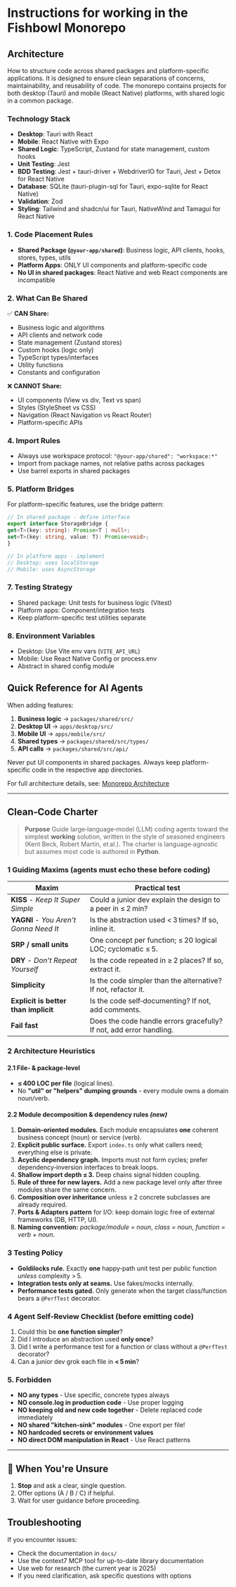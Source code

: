 # Instructions for working in the Fishbowl Monorepo

## Architecture

How to structure code across shared packages and platform-specific applications. It is designed to ensure clean separations of concerns, maintainability, and reusability of code. The monorepo contains projects for both desktop (Tauri) and mobile (React Native) platforms, with shared logic in a common package.

### Technology Stack
- **Desktop**: Tauri with React
- **Mobile**: React Native with Expo
- **Shared Logic**: TypeScript, Zustand for state management, custom hooks
- **Unit Testing**: Jest
- **BDD Testing**: Jest + tauri-driver + WebdriverIO for Tauri, Jest + Detox for React Native
- **Database**: SQLite (tauri-plugin-sql for Tauri, expo-sqlite for React Native)
- **Validation**: Zod
- **Styling**: Tailwind and shadcn/ui for Tauri, NativeWind and Tamagui for React Native

### 1. Code Placement Rules
- **Shared Package (`@your-app/shared`)**: Business logic, API clients, hooks, stores, types, utils
- **Platform Apps**: ONLY UI components and platform-specific code
- **No UI in shared packages**: React Native and web React components are incompatible

### 2. What Can Be Shared
✅ **CAN Share:**
- Business logic and algorithms
- API clients and network code
- State management (Zustand stores)
- Custom hooks (logic only)
- TypeScript types/interfaces
- Utility functions
- Constants and configuration

❌ **CANNOT Share:**
- UI components (View vs div, Text vs span)
- Styles (StyleSheet vs CSS)
- Navigation (React Navigation vs React Router)
- Platform-specific APIs

### 4. Import Rules
- Always use workspace protocol: `"@your-app/shared": "workspace:*"`
- Import from package names, not relative paths across packages
- Use barrel exports in shared packages

### 5. Platform Bridges
For platform-specific features, use the bridge pattern:

```typescript
// In shared package - define interface
export interface StorageBridge {
get<T>(key: string): Promise<T | null>;
set<T>(key: string, value: T): Promise<void>;
}

// In platform apps - implement
// Desktop: uses localStorage
// Mobile: uses AsyncStorage
```

### 7. Testing Strategy
- Shared package: Unit tests for business logic (Vitest)
- Platform apps: Component/integration tests
- Keep platform-specific test utilities separate

### 8. Environment Variables
- Desktop: Use Vite env vars (`VITE_API_URL`)
- Mobile: Use React Native Config or process.env
- Abstract in shared config module

## Quick Reference for AI Agents

When adding features:
1. **Business logic** → `packages/shared/src/`
2. **Desktop UI** → `apps/desktop/src/`
3. **Mobile UI** → `apps/mobile/src/`
4. **Shared types** → `packages/shared/src/types/`
5. **API calls** → `packages/shared/src/api/`

Never put UI components in shared packages. Always keep platform-specific code in the respective app directories.

For full architecture details, see: [Monorepo Architecture](docs/architecture/monorepo.md)

---

## Clean‑Code Charter

> **Purpose** Guide large‑language‑model (LLM) coding agents toward the simplest **working** solution, written in the style of seasoned engineers (Kent Beck, Robert Martin, et al.).
> The charter is language‑agnostic but assumes most code is authored in **Python**.

### 1 Guiding Maxims (agents must echo these before coding)

| Maxim | Practical test |
| -------------------------------------- | ------------------------------------------------------------------- |
| **KISS** - _Keep It Super Simple_ | Could a junior dev explain the design to a peer in ≤ 2 min? |
| **YAGNI** - _You Aren't Gonna Need It_ | Is the abstraction used < 3 times? If so, inline it. |
| **SRP / small units** | One concept per function; ≤ 20 logical LOC; cyclomatic ≤ 5. |
| **DRY** - _Don't Repeat Yourself_ | Is the code repeated in ≥ 2 places? If so, extract it. |
| **Simplicity** | Is the code simpler than the alternative? If not, refactor it. |
| **Explicit is better than implicit** | Is the code self‑documenting? If not, add comments. |
| **Fail fast** | Does the code handle errors gracefully? If not, add error handling. |

### 2 Architecture Heuristics

#### 2.1 File‑ & package‑level

- **≤ 400 LOC per file** (logical lines).
- No **"util" or "helpers" dumping grounds** - every module owns a domain noun/verb.

#### 2.2 Module decomposition & dependency rules _(new)_

1. **Domain‑oriented modules.** Each module encapsulates **one** coherent business concept (noun) or service (verb).
2. **Explicit public surface.** Export `index.ts` only what callers need; everything else is private.
3. **Acyclic dependency graph.** Imports must not form cycles; prefer dependency‑inversion interfaces to break loops.
4. **Shallow import depth ≤ 3.** Deep chains signal hidden coupling.
5. **Rule of three for new layers.** Add a new package level only after three modules share the same concern.
6. **Composition over inheritance** unless ≥ 2 concrete subclasses are already required.
7. **Ports & Adapters pattern** for I/O: keep domain logic free of external frameworks (DB, HTTP, UI).
8. **Naming convention:** _package/module = noun_, _class = noun_, _function = verb + noun_.

### 3 Testing Policy

- **Goldilocks rule.** Exactly **one** happy‑path unit test per public function _unless_ complexity > 5.
- **Integration tests only at seams.** Use fakes/mocks internally.
- **Performance tests gated.** Only generate when the target class/function bears a `@PerfTest` decorator.

### 4 Agent Self‑Review Checklist (before emitting code)

1. Could this be **one function simpler**?
2. Did I introduce an abstraction used **only once**?
3. Did I write a performance test for a function or class without a `@PerfTest` decorator?
4. Can a junior dev grok each file in **< 5 min**?

### 5. Forbidden

- **NO any types** - Use specific, concrete types always
- **NO console.log in production code** - Use proper logging
- **NO keeping old and new code together** - Delete replaced code immediately
- **NO shared "kitchen-sink" modules** - One export per file!
- **NO hardcoded secrets or environment values**
- **NO direct DOM manipulation in React** - Use React patterns

---

## 🤔 When You're Unsure

1. **Stop** and ask a clear, single question.
2. Offer options (A / B / C) if helpful.
3. Wait for user guidance before proceeding.

## Troubleshooting

If you encounter issues:

- Check the documentation in `docs/`
- Use the context7 MCP tool for up-to-date library documentation
- Use web for research (the current year is 2025)
- If you need clarification, ask specific questions with options
